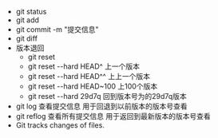 + git status
+ git add
+ git commit -m "提交信息"
+ git diff
+ 版本退回
    * git reset
    * git reset --hard HEAD^ 上一个版本
    * git reset --hard HEAD^^ 上上一个版本
    * git reset --hard HEAD~100 上100个版本
    * git reset --hard 29d7q 回到版本号为的29d7q版本
+ git log 查看提交信息 用于回退到以前版本的版本号查看
+ git reflog 查看所有提交信息 用于返回到最新版本的版本号查看
+ Git tracks changes of files.